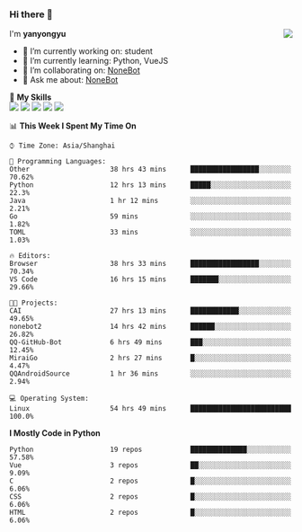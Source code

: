### Hi there 👋

<a href="#">
  <img align="right" src="https://github-readme-stats.vercel.app/api?username=yanyongyu&count_private=true&show_icons=true&bg_color=15,f2f7fd,E0EAFC" />
</a>

I'm **yanyongyu**

- 🔭 I’m currently working on: student
- 🌱 I’m currently learning: Python, VueJS
- 👯 I’m collaborating on: [NoneBot](https://github.com/nonebot)
- 💬 Ask me about: [NoneBot](https://github.com/nonebot)

🌟 **My Skills**  
![](https://img.shields.io/badge/-Python-3e74a2?style=flat-square&logo=Python&logoColor=fff)
![](https://img.shields.io/badge/-Vue-4fc08d?style=flat-square&logo=Vue.js&logoColor=fff)
![](https://img.shields.io/badge/-Node.js-339933?style=flat-square&logo=Node.js&logoColor=fff)
![](https://img.shields.io/badge/-Docker-2496ED?style=flat-square&logo=Docker&logoColor=fff)
![](https://img.shields.io/badge/-Linux-000000?style=flat-square&logo=Linux&logoColor=fff)

<!--START_SECTION:waka-->
📊 **This Week I Spent My Time On** 

```text
⌚︎ Time Zone: Asia/Shanghai

💬 Programming Languages: 
Other                    38 hrs 43 mins      █████████████████░░░░░░░░   70.62% 
Python                   12 hrs 13 mins      █████░░░░░░░░░░░░░░░░░░░░   22.3% 
Java                     1 hr 12 mins        ░░░░░░░░░░░░░░░░░░░░░░░░░   2.21% 
Go                       59 mins             ░░░░░░░░░░░░░░░░░░░░░░░░░   1.82% 
TOML                     33 mins             ░░░░░░░░░░░░░░░░░░░░░░░░░   1.03%

🔥 Editors: 
Browser                  38 hrs 33 mins      █████████████████░░░░░░░░   70.34% 
VS Code                  16 hrs 15 mins      ███████░░░░░░░░░░░░░░░░░░   29.66%

🐱‍💻 Projects: 
CAI                      27 hrs 13 mins      ████████████░░░░░░░░░░░░░   49.65% 
nonebot2                 14 hrs 42 mins      ██████░░░░░░░░░░░░░░░░░░░   26.82% 
QQ-GitHub-Bot            6 hrs 49 mins       ███░░░░░░░░░░░░░░░░░░░░░░   12.45% 
MiraiGo                  2 hrs 27 mins       █░░░░░░░░░░░░░░░░░░░░░░░░   4.47% 
QQAndroidSource          1 hr 36 mins        ░░░░░░░░░░░░░░░░░░░░░░░░░   2.94%

💻 Operating System: 
Linux                    54 hrs 49 mins      █████████████████████████   100.0%

```

**I Mostly Code in Python** 

```text
Python                   19 repos            ██████████████░░░░░░░░░░░   57.58% 
Vue                      3 repos             ██░░░░░░░░░░░░░░░░░░░░░░░   9.09% 
C                        2 repos             █░░░░░░░░░░░░░░░░░░░░░░░░   6.06% 
CSS                      2 repos             █░░░░░░░░░░░░░░░░░░░░░░░░   6.06% 
HTML                     2 repos             █░░░░░░░░░░░░░░░░░░░░░░░░   6.06%

```



<!--END_SECTION:waka-->

